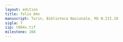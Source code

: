```yaml
---
layout: edition
title: folio 84v
manuscript: Turin, Biblioteca Nazionale, MS N.III.19
sigla: T
iip: t084v.tif
milestone: 168
---
```

